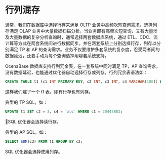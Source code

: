 # 行列混存

通常，我们在数据库中选择行存来满足 OLTP 业务中高频次短查询需求，选择列存满足 OLAP 业务中大量数据扫描分析。当业务即有高频次短查询，又有大量涉及大量数据的复杂分析查询时，通常选择两套数据库系统，通过 ETL、CDC、流计算等方式在两套系统间进行数据同步。并在两套系统上分别选择行存，列存以分别满足 TP 和 AP 的查询需求。业务不仅要维护多套系统的复杂度，忍受两者间的数据延迟，还要手动为每个查询选择用哪套系统支持。

OcenaBase 数据库支持行列冗余表，在一套系统中同时满足 TP，AP 查询需求，没有数据延迟，也能通过优化器自动选择行存或列存。行列冗余表语法如：

```sql
CREATE TABLE t1 (c1 INT PRIMARY KEY, c2 INT, c3 INT, c4 VARCHAR(100)) WITH COLUMN GROUP (ALL COLUMNS, EACH COLUMN)
```

这样我们建了一个 t1 表，即有行存也有列存。

典型的 TP SQL，如：

```sql
UPDATE t1 SET c2 = 3, c4 = 'abc' WHERE c1 = 20445883;
```

SQL 优化器会选择读行存。

典型的 AP SQL，如：

```sql
SELECT SUM(c3) FROM t1 GROUP BY c2;
```
SQL 优化器会选择使用列存。
